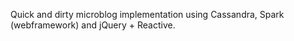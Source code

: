 Quick and dirty microblog implementation using Cassandra, Spark (webframework) and jQuery + Reactive.